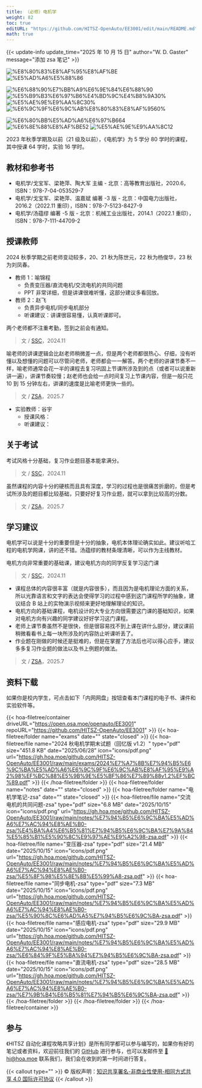 ```yaml
---
title: （必修）电机学
weight: 82
toc: true
editURL: "https://github.com/HITSZ-OpenAuto/EE3001/edit/main/README.md"
math: true
---
```


{{< update-info update_time="2025 年 10 月 15 日" author="W. D. Gaster" message="添加 zsa 笔记" >}}

<div class="hoa-badge">

![%E8%80%83%E8%AF%95%E8%AF%BE](https://img.shields.io/badge/%E8%80%83%E8%AF%95%E8%AF%BE-red)
![%E5%AD%A6%E5%88%86](https://img.shields.io/badge/%E5%AD%A6%E5%88%86-4-moccasin)

![%E6%88%90%E7%BB%A9%E6%9E%84%E6%88%90](https://img.shields.io/badge/%E6%88%90%E7%BB%A9%E6%9E%84%E6%88%90-gold)
![%E5%B9%B3%E6%97%B6%E4%BD%9C%E4%B8%9A30%](https://img.shields.io/badge/%E5%B9%B3%E6%97%B6%E4%BD%9C%E4%B8%9A-30%25-wheat)
![%E5%AE%9E%E9%AA%8C30%](https://img.shields.io/badge/%E5%AE%9E%E9%AA%8C-30%25-wheat)
![%E6%9C%9F%E6%9C%AB%E8%80%83%E8%AF%9560%](https://img.shields.io/badge/%E6%9C%9F%E6%9C%AB%E8%80%83%E8%AF%95-60%25-wheat)

![%E6%80%BB%E5%AD%A6%E6%97%B664](https://img.shields.io/badge/%E6%80%BB%E5%AD%A6%E6%97%B6-64-wheat)
![%E6%8E%88%E8%AF%BE52](https://img.shields.io/badge/%E6%8E%88%E8%AF%BE-52-wheat) 
![%E5%AE%9E%E9%AA%8C12](https://img.shields.io/badge/%E5%AE%9E%E9%AA%8C-12-wheat)

</div>

2023 年秋季学期及以前（21 级及以前），《电机学》为 5 学分 80 学时的课程，其中授课 64 学时，实验 16 学时。

## 教材和参考书

- 电机学/戈宝军、梁艳萍、陶大军 主编 - 北京：高等教育出版社，2020.6，ISBN：978-7-04-053529-7
- 电机学/戈宝军、梁艳萍、温嘉斌 编著 -3 版 - 北京：中国电力出版社，2016.2（2022.11 重印），ISBN：978-7-5123-8427-9
- 电机学/汤蕴缪 编著 -5 版 - 北京：机械工业出版社，2014.1（2022.1 重印），ISBN：978-7-111-44709-2

## 授课教师

2024 秋季学期之前老师变动较多，20、21 秋为陈世元，22 秋为杨俊华，23 秋为刘凤春。

- 教师 1：喻锦程
  - 负责变压器/直流电机/交流电机的共同问题
  - PPT 非常详细，但是讲课很难听懂，这部分建议多看回放。
- 教师 2：赵飞
  - 负责异步电机/同步电机部分
  - 听课建议：讲课很容易懂，认真听课即可。

两个老师都不注重考勤，签到之前会有通知。

> 文 / [SSC](https://github.com/SSC202)，2024.11

喻老师的讲课逻辑会比赵老师稍微差一点，但是两个老师都很热心、仔细，没有听懂以及想懂的问题可以尽管问老师，老师都会一一解答。两个老师的讲课节奏不一样，喻老师通常会花一半的课程去复习巩固上节课所涉及到的点（或者可以说重新讲一遍），讲课节奏较慢；赵老师也会给一点时间复习上节课内容，但是一般只花 10 到 15 分钟左右，讲课的速度是比喻老师更快一些的。

> 文 / [ZSA](https://github.com/Oliverzsa)，2025.7

- 实验教师：谷宇
  - 授课风格：
  - 听课建议：

## 关于考试

考试风格十分基础，复习作业题目基本能拿满分。

> 文 / [SSC](https://github.com/SSC202)，2024.11

虽然课程的内容十分的硬核而且具有深度，学习的过程也是很痛苦折磨的，但是考试所涉及的题目都比较基础，只要好好复习作业题，就可以拿到比较高的分数。

> 文 / [ZSA](https://github.com/Oliverzsa)，2025.7

## 学习建议

电机学可以说是十分的重要但是十分的抽象，电机本体理论确实如此。建议听哈工程的电机学网课，讲的还不错。汤蕴缪的教材条理清晰，可以作为主线教材。

电机方向非常重要的基础课，建议电机方向的同学反复学习这门课

> 文 / [SSC](https://github.com/SSC202)，2024.11

- 课程总体的内容很丰富（就是内容很多），而且因为是电机理论方面的关系，所以光靠语言和文字的表达会使得学习的过程中感到这门课程所学的抽象，建议结合 B 站上的实物演示视频来更好地理解理论的知识。
- 电机方向的基础课程，电机设计的大专业方向很需要这门课的基础知识，如果对电机方向有兴趣的同学建议好好学习这门课程。
- 老师上课节奏虽然不是很快，但是很容易找不到上课在讲什么部分，建议课前稍微看看书上每一块所涉及的内容防止听课听丢了。
- 作业题在刚做的时候还是挺难的，但是在掌握了方法后也可以得心应手，建议多多复习作业题的做法以及书上例题的做法。

> 文 / [ZSA](https://github.com/Oliverzsa)，2025.7


## 资料下载

如果你是校内学生，可点击如下「内网网盘」按钮查看本门课程的电子书、课件和实验软件等。

{{< hoa-filetree/container driveURL="https://open.osa.moe/openauto/EE3001" repoURL="https://github.com/HITSZ-OpenAuto/EE3001" >}}
{{< hoa-filetree/folder name="exams" date="" state="closed" >}}
{{< hoa-filetree/file name="2024 秋电机学期末试题（回忆版 v1.2）" type="pdf" size="451.8 KB" date="2025/06/28" icon="icons/pdf.png" url="https://gh.hoa.moe/github.com/HITSZ-OpenAuto/EE3001/raw/main/exams/2024%E7%A7%8B%E7%94%B5%E6%9C%BA%E5%AD%A6%E6%9C%9F%E6%9C%AB%E8%AF%95%E9%A2%98%EF%BC%88%E5%9B%9E%E5%BF%86%E7%89%88v1.2%EF%BC%89.pdf" >}}
{{< /hoa-filetree/folder >}}
{{< hoa-filetree/folder name="notes" date="" state="closed" >}}
{{< hoa-filetree/folder name="电机学笔记-zsa" date="" state="closed" >}}
{{< hoa-filetree/file name="交流电机的共同问题-zsa" type="pdf" size="6.8 MB" date="2025/10/15" icon="icons/pdf.png" url="https://gh.hoa.moe/github.com/HITSZ-OpenAuto/EE3001/raw/main/notes/%E7%94%B5%E6%9C%BA%E5%AD%A6%E7%AC%94%E8%AE%B0-zsa/%E4%BA%A4%E6%B5%81%E7%94%B5%E6%9C%BA%E7%9A%84%E5%85%B1%E5%90%8C%E9%97%AE%E9%A2%98-zsa.pdf" >}}
{{< hoa-filetree/file name="变压器-zsa" type="pdf" size="21.4 MB" date="2025/10/15" icon="icons/pdf.png" url="https://gh.hoa.moe/github.com/HITSZ-OpenAuto/EE3001/raw/main/notes/%E7%94%B5%E6%9C%BA%E5%AD%A6%E7%AC%94%E8%AE%B0-zsa/%E5%8F%98%E5%8E%8B%E5%99%A8-zsa.pdf" >}}
{{< hoa-filetree/file name="同步电机-zsa" type="pdf" size="7.3 MB" date="2025/10/15" icon="icons/pdf.png" url="https://gh.hoa.moe/github.com/HITSZ-OpenAuto/EE3001/raw/main/notes/%E7%94%B5%E6%9C%BA%E5%AD%A6%E7%AC%94%E8%AE%B0-zsa/%E5%90%8C%E6%AD%A5%E7%94%B5%E6%9C%BA-zsa.pdf" >}}
{{< hoa-filetree/file name="感应电机-zsa" type="pdf" size="29.9 MB" date="2025/10/15" icon="icons/pdf.png" url="https://gh.hoa.moe/github.com/HITSZ-OpenAuto/EE3001/raw/main/notes/%E7%94%B5%E6%9C%BA%E5%AD%A6%E7%AC%94%E8%AE%B0-zsa/%E6%84%9F%E5%BA%94%E7%94%B5%E6%9C%BA-zsa.pdf" >}}
{{< hoa-filetree/file name="直流电机-zsa" type="pdf" size="28.5 MB" date="2025/10/15" icon="icons/pdf.png" url="https://gh.hoa.moe/github.com/HITSZ-OpenAuto/EE3001/raw/main/notes/%E7%94%B5%E6%9C%BA%E5%AD%A6%E7%AC%94%E8%AE%B0-zsa/%E7%9B%B4%E6%B5%81%E7%94%B5%E6%9C%BA-zsa.pdf" >}}
{{< /hoa-filetree/folder >}}
{{< /hoa-filetree/folder >}}
{{< /hoa-filetree/container >}}

## 参与

《HITSZ 自动化课程攻略共享计划》是所有同学都可以参与编写的，如果你有好的笔记或者资料，欢迎前往我们的 [GitHub](https://github.com/HITSZ-OpenAuto) 进行参与，也可以发邮件至 [📮hi@hoa.moe](mailto:hi@hoa.moe) 联系我们，我们会在收到的第一时间进行答复。

{{< callout type="" >}}
  © 版权声明：[知识共享署名-非商业性使用-相同方式共享 4.0 国际许可协议](https://creativecommons.org/licenses/by-nc-sa/4.0/)
{{< /callout >}}

